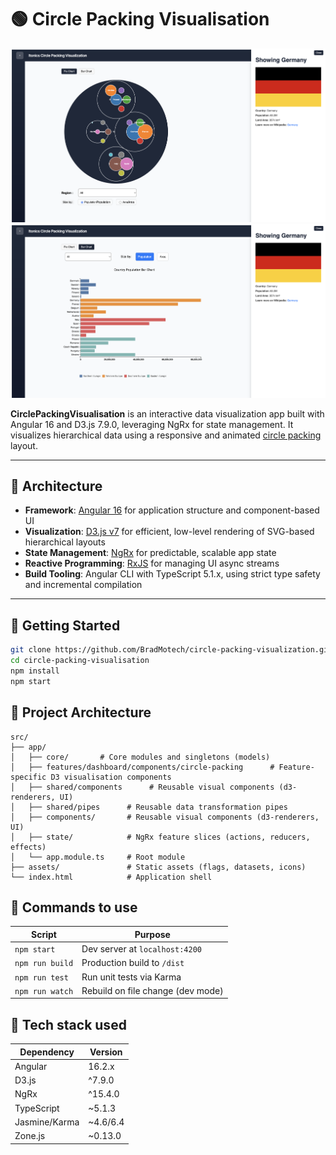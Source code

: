 # 🟢 Circle Packing Visualisation

![Circle Packing Visualization Demo](src/assets/circle-packing.png)
![Circle Packing Visualization Demo](src/assets/bar-packing.png)

**CirclePackingVisualisation** is an interactive data visualization app built with Angular 16 and D3.js 7.9.0, leveraging NgRx for state management. It visualizes hierarchical data using a responsive and animated [circle packing](https://observablehq.com/@d3/circle-packing) layout.

---

## 📐 Architecture

- **Framework**: [Angular 16](https://angular.io/) for application structure and component-based UI
- **Visualization**: [D3.js v7](https://d3js.org/) for efficient, low-level rendering of SVG-based hierarchical layouts
- **State Management**: [NgRx](https://ngrx.io/) for predictable, scalable app state
- **Reactive Programming**: [RxJS](https://rxjs.dev/) for managing UI async streams
- **Build Tooling**: Angular CLI with TypeScript 5.1.x, using strict type safety and incremental compilation

---

## 🚀 Getting Started

```bash
git clone https://github.com/BradMotech/circle-packing-visualization.git
cd circle-packing-visualisation
npm install
npm start
```

## 🚀 Project Architecture
```
src/
├── app/
│   ├── core/       # Core modules and singletons (models)
│   ├── features/dashboard/components/circle-packing      # Feature-specific D3 visualisation components
│   ├── shared/components      # Reusable visual components (d3-renderers, UI)
│   ├── shared/pipes      # Reusable data transformation pipes
│   ├── components/       # Reusable visual components (d3-renderers, UI)
│   ├── state/            # NgRx feature slices (actions, reducers, effects)
│   └── app.module.ts     # Root module
├── assets/               # Static assets (flags, datasets, icons)
└── index.html            # Application shell
```

## 🚀 Commands to use

| Script          | Purpose                           |
| --------------- | --------------------------------- |
| `npm start`     | Dev server at `localhost:4200`    |
| `npm run build` | Production build to `/dist`       |
| `npm run test`  | Run unit tests via Karma          |
| `npm run watch` | Rebuild on file change (dev mode) |

## 🚀 Tech stack used

| Dependency    | Version   |
| ------------- | --------- |
| Angular       | 16.2.x    |
| D3.js         | ^7.9.0    |
| NgRx          | ^15.4.0   |
| TypeScript    | \~5.1.3   |
| Jasmine/Karma | \~4.6/6.4 |
| Zone.js       | \~0.13.0  |
